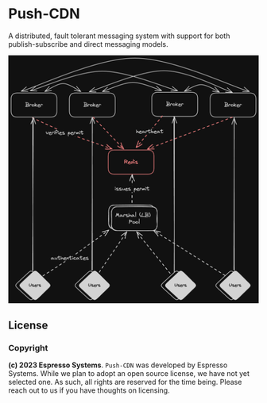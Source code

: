 # Push-CDN
A distributed, fault tolerant messaging system with support for both publish-subscribe and direct messaging models.

![high level connection diagram](https://github.com/EspressoSystems/push-cdn/blob/master/diagrams/high-level-connections.png?raw=true)


## License
### Copyright
**(c) 2023 Espresso Systems**.
`Push-CDN` was developed by Espresso Systems. While we plan to adopt an open source license, we have not yet selected one. As such, all rights are reserved for the time being. Please reach out to us if you have thoughts on licensing.